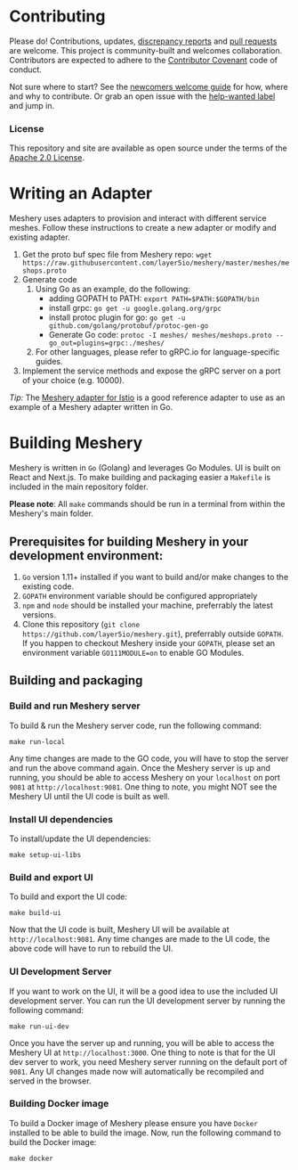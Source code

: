 # <a name="contributing">Contributing</a>
Please do! Contributions, updates, [discrepancy reports](/../../issues) and [pull requests](/../../pulls) are welcome. This project is community-built and welcomes collaboration. Contributors are expected to adhere to the [Contributor Covenant](http://contributor-covenant.org) code of conduct.

Not sure where to start? See the [newcomers welcome guide](https://docs.google.com/document/d/14Fofs9BysojB5igihXBI_SsFWoSUu-QRsGnnFqUvR0M/edit) for how, where and why to contribute. Or grab an open issue with the [help-wanted label](../../labels/help%20wanted) and jump in.

### License

This repository and site are available as open source under the terms of the [Apache 2.0 License](https://opensource.org/licenses/Apache-2.0).

# <a name="adapter">Writing an Adapter</a>
Meshery uses adapters to provision and interact with different service meshes. Follow these instructions to create a new adapter or modify and existing adapter.

1. Get the proto buf spec file from Meshery repo: 
```wget https://raw.githubusercontent.com/layer5io/meshery/master/meshes/meshops.proto```
1. Generate code
    1. Using Go as an example, do the following:
        - adding GOPATH to PATH: `export PATH=$PATH:$GOPATH/bin`
        - install grpc: `go get -u google.golang.org/grpc`
        - install protoc plugin for go: `go get -u github.com/golang/protobuf/protoc-gen-go`
        - Generate Go code: `protoc -I meshes/ meshes/meshops.proto --go_out=plugins=grpc:./meshes/`
    1. For other languages, please refer to gRPC.io for language-specific guides.
1. Implement the service methods and expose the gRPC server on a port of your choice (e.g. 10000). 

_Tip:_ The [Meshery adapter for Istio](https://github.com/layer5io/meshery-istio) is a good reference adapter to use as an example of a Meshery adapter written in Go.

# <a name="building">Building Meshery</a>
Meshery is written in `Go` (Golang) and leverages Go Modules. UI is built on React and Next.js. To make building and packaging easier a `Makefile` is included in the main repository folder.

__Please note__: All `make` commands should be run in a terminal from within the Meshery's main folder.

## Prerequisites for building Meshery in your development environment:
1. `Go` version 1.11+ installed if you want to build and/or make changes to the existing code.
1. `GOPATH` environment variable should be configured appropriately
1. `npm` and `node` should be installed your machine, preferrably the latest versions.
1. Clone this repository (`git clone https://github.com/layer5io/meshery.git`), preferrably outside `GOPATH`. If you happen to checkout Meshery inside your `GOPATH`, please set an environment variable `GO111MODULE=on` to enable GO Modules.


## Building and packaging

### Build and run Meshery server
To build & run the Meshery server code, run the following command:
```
make run-local
```

Any time changes are made to the GO code, you will have to stop the server and run the above command again.
Once the Meshery server is up and running, you should be able to access Meshery on your `localhost` on port `9081` at `http://localhost:9081`. One thing to note, you might NOT see the Meshery UI until the UI code is built as well.

### Install UI dependencies
To install/update the UI dependencies:
```
make setup-ui-libs
```

### Build and export UI
To build and export the UI code:
```
make build-ui
```

Now that the UI code is built, Meshery UI will be available at `http://localhost:9081`.
Any time changes are made to the UI code, the above code will have to run to rebuild the UI.

### UI Development Server
If you want to work on the UI, it will be a good idea to use the included UI development server. You can run the UI development server by running the following command:
```
make run-ui-dev
```

Once you have the server up and running, you will be able to access the Meshery UI at `http://localhost:3000`. One thing to note is that for the UI dev server to work, you need Meshery server running on the default port of `9081`.
Any UI changes made now will automatically be recompiled and served in the browser.

### Building Docker image
To build a Docker image of Meshery please ensure you have `Docker` installed to be able to build the image. Now, run the following command to build the Docker image:
```
make docker
```
